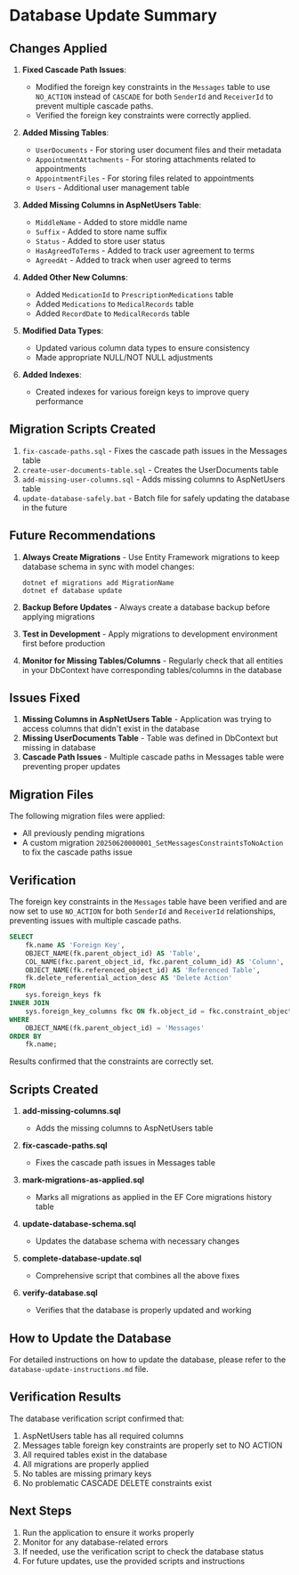 # Database Update Summary

## Changes Applied

1. **Fixed Cascade Path Issues**:
   - Modified the foreign key constraints in the `Messages` table to use `NO_ACTION` instead of `CASCADE` for both `SenderId` and `ReceiverId` to prevent multiple cascade paths.
   - Verified the foreign key constraints were correctly applied.

2. **Added Missing Tables**:
   - `UserDocuments` - For storing user document files and their metadata
   - `AppointmentAttachments` - For storing attachments related to appointments
   - `AppointmentFiles` - For storing files related to appointments
   - `Users` - Additional user management table

3. **Added Missing Columns in AspNetUsers Table**:
   - `MiddleName` - Added to store middle name
   - `Suffix` - Added to store name suffix 
   - `Status` - Added to store user status
   - `HasAgreedToTerms` - Added to track user agreement to terms
   - `AgreedAt` - Added to track when user agreed to terms

4. **Added Other New Columns**:
   - Added `MedicationId` to `PrescriptionMedications` table
   - Added `Medications` to `MedicalRecords` table
   - Added `RecordDate` to `MedicalRecords` table

5. **Modified Data Types**:
   - Updated various column data types to ensure consistency
   - Made appropriate NULL/NOT NULL adjustments

6. **Added Indexes**:
   - Created indexes for various foreign keys to improve query performance

## Migration Scripts Created

1. `fix-cascade-paths.sql` - Fixes the cascade path issues in the Messages table
2. `create-user-documents-table.sql` - Creates the UserDocuments table
3. `add-missing-user-columns.sql` - Adds missing columns to AspNetUsers table
4. `update-database-safely.bat` - Batch file for safely updating the database in the future

## Future Recommendations

1. **Always Create Migrations** - Use Entity Framework migrations to keep database schema in sync with model changes:
   ```
   dotnet ef migrations add MigrationName
   dotnet ef database update
   ```

2. **Backup Before Updates** - Always create a database backup before applying migrations
3. **Test in Development** - Apply migrations to development environment first before production
4. **Monitor for Missing Tables/Columns** - Regularly check that all entities in your DbContext have corresponding tables/columns in the database

## Issues Fixed

1. **Missing Columns in AspNetUsers Table** - Application was trying to access columns that didn't exist in the database
2. **Missing UserDocuments Table** - Table was defined in DbContext but missing in database
3. **Cascade Path Issues** - Multiple cascade paths in Messages table were preventing proper updates

## Migration Files

The following migration files were applied:
- All previously pending migrations
- A custom migration `20250620000001_SetMessagesConstraintsToNoAction` to fix the cascade paths issue

## Verification

The foreign key constraints in the `Messages` table have been verified and are now set to use `NO_ACTION` for both `SenderId` and `ReceiverId` relationships, preventing issues with multiple cascade paths.

```sql
SELECT 
    fk.name AS 'Foreign Key', 
    OBJECT_NAME(fk.parent_object_id) AS 'Table',
    COL_NAME(fkc.parent_object_id, fkc.parent_column_id) AS 'Column',
    OBJECT_NAME(fk.referenced_object_id) AS 'Referenced Table',
    fk.delete_referential_action_desc AS 'Delete Action'
FROM 
    sys.foreign_keys fk
INNER JOIN 
    sys.foreign_key_columns fkc ON fk.object_id = fkc.constraint_object_id
WHERE 
    OBJECT_NAME(fk.parent_object_id) = 'Messages'
ORDER BY 
    fk.name;
```

Results confirmed that the constraints are correctly set.

## Scripts Created

1. **add-missing-columns.sql**
   - Adds the missing columns to AspNetUsers table

2. **fix-cascade-paths.sql**
   - Fixes the cascade path issues in Messages table

3. **mark-migrations-as-applied.sql**
   - Marks all migrations as applied in the EF Core migrations history table

4. **update-database-schema.sql**
   - Updates the database schema with necessary changes

5. **complete-database-update.sql**
   - Comprehensive script that combines all the above fixes

6. **verify-database.sql**
   - Verifies that the database is properly updated and working

## How to Update the Database

For detailed instructions on how to update the database, please refer to the `database-update-instructions.md` file.

## Verification Results

The database verification script confirmed that:

1. AspNetUsers table has all required columns
2. Messages table foreign key constraints are properly set to NO ACTION
3. All required tables exist in the database
4. All migrations are properly applied
5. No tables are missing primary keys
6. No problematic CASCADE DELETE constraints exist

## Next Steps

1. Run the application to ensure it works properly
2. Monitor for any database-related errors
3. If needed, use the verification script to check the database status
4. For future updates, use the provided scripts and instructions 